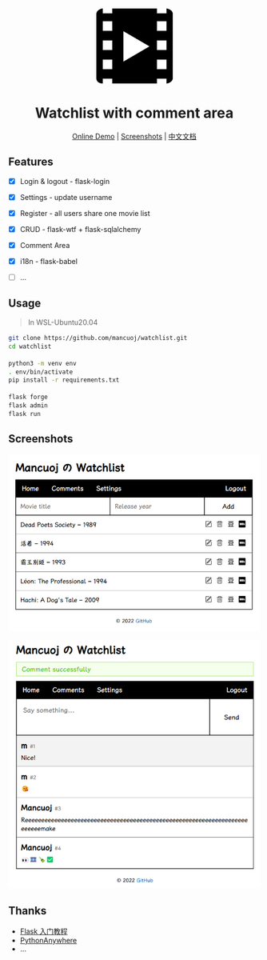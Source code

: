 <br>
<p align="center">
    <a href="https://mancuoj.pythonanywhere.com/" target="_blank">
        <img src="./assets/M.png" alt="logo" height="150"/>
    </a>
</p>


<h1 align="center">
    Watchlist with comment area
</h1>


<p align="center">
    <a href="https://mancuoj.pythonanywhere.com/" target="_blank">Online Demo</a> |
    <a href="#screenshot">Screenshots</a> |
    <a href="./README_zh.md">中文文档</a>
</p>


## Features

- [x]  Login & logout - flask-login
- [x]  Settings - update username
- [x]  Register - all users share one movie list
- [x]  CRUD - flask-wtf + flask-sqlalchemy
- [x]  Comment Area
- [x]  i18n - flask-babel
- [ ]  ...


## Usage

> In WSL-Ubuntu20.04 

```sh
git clone https://github.com/mancuoj/watchlist.git
cd watchlist

python3 -m venv env
. env/bin/activate
pip install -r requirements.txt

flask forge
flask admin
flask run
```

## Screenshots

<p align="center">
    <img src="./assets/sc3.png"/>
</p>

<p align="center">
    <img src="./assets/sc4.png" />
</p>

## Thanks

- [Flask 入门教程](https://tutorial.helloflask.com/)
- [PythonAnywhere](https://www.pythonanywhere.com/)
- ...